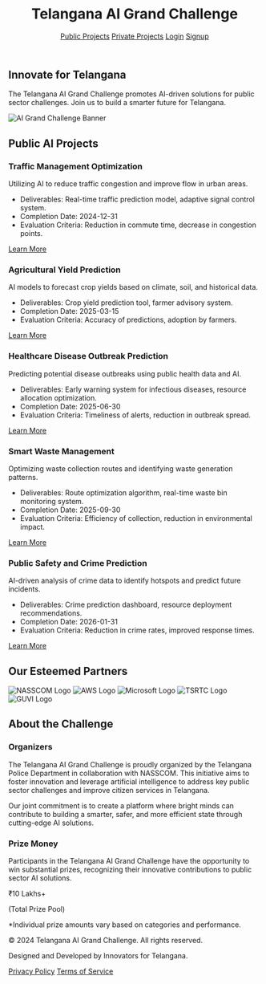 <!-- Header -->
<header class="header-bg py-4 shadow-md">
    <div class="container mx-auto px-4 flex justify-between items-center">
        <h1 class="text-2xl font-bold text-green-800">Telangana AI Grand Challenge</h1>
        <nav class="space-x-4">
            <a href="#public-projects" class="btn-blue py-2 px-4 rounded-lg hover:opacity-90 transition duration-300">Public Projects</a>
            <a href="private.html" class="btn-blue py-2 px-4 rounded-lg hover:opacity-90 transition duration-300">Private Projects</a>
            <a href="login.html" class="btn-blue py-2 px-4 rounded-lg hover:opacity-90 transition duration-300">Login</a>
            <a href="login.html" class="btn-blue py-2 px-4 rounded-lg hover:opacity-90 transition duration-300">Signup</a>
        </nav>
    </div>
</header>

<!-- Hero Section -->
<section class="container mx-auto px-4 py-16 text-center animate__animated animate__fadeIn">
    <h2 class="text-5xl font-extrabold text-gray-800 mb-6">Innovate for Telangana</h2>
    <p class="text-xl text-gray-600 mb-8">
        The Telangana AI Grand Challenge promotes AI-driven solutions for public sector challenges.
        Join us to build a smarter future for Telangana.
    </p>
    <img src="https://via.placeholder.com/800x400?text=Telangana+AI+Grand+Challenge+Banner" alt="AI Grand Challenge Banner" class="mx-auto rounded-lg shadow-lg">
</section>

<!-- Public AI Projects Section -->
<section id="public-projects" class="container mx-auto px-4 py-16 animate__animated animate__fadeIn">
    <h2 class="text-4xl font-bold text-center text-gray-800 mb-12">Public AI Projects</h2>
    <div class="grid grid-cols-1 md:grid-cols-2 lg:grid-cols-3 gap-8">
        <!-- Project 1 -->
        <div class="bg-white rounded-lg shadow-lg p-6 animate__animated animate__fadeInUp animate__delay-1s">
            <h3 class="text-2xl font-bold text-gray-800 mb-4">Traffic Management Optimization</h3>
            <p class="text-gray-700 mb-4">Utilizing AI to reduce traffic congestion and improve flow in urban areas.</p>
            <ul class="list-disc list-inside text-gray-600 mb-4">
                <li>Deliverables: Real-time traffic prediction model, adaptive signal control system.</li>
                <li>Completion Date: 2024-12-31</li>
                <li>Evaluation Criteria: Reduction in commute time, decrease in congestion points.</li>
            </ul>
            <a href="#" class="text-blue-600 hover:underline">Learn More</a>
        </div>
        <!-- Project 2 -->
        <div class="bg-white rounded-lg shadow-lg p-6 animate__animated animate__fadeInUp animate__delay-1s">
            <h3 class="text-2xl font-bold text-gray-800 mb-4">Agricultural Yield Prediction</h3>
            <p class="text-gray-700 mb-4">AI models to forecast crop yields based on climate, soil, and historical data.</p>
            <ul class="list-disc list-inside text-gray-600 mb-4">
                <li>Deliverables: Crop yield prediction tool, farmer advisory system.</li>
                <li>Completion Date: 2025-03-15</li>
                <li>Evaluation Criteria: Accuracy of predictions, adoption by farmers.</li>
            </ul>
            <a href="#" class="text-blue-600 hover:underline">Learn More</a>
        </div>
        <!-- Project 3 -->
        <div class="bg-white rounded-lg shadow-lg p-6 animate__animated animate__fadeInUp animate__delay-1s">
            <h3 class="text-2xl font-bold text-gray-800 mb-4">Healthcare Disease Outbreak Prediction</h3>
            <p class="text-gray-700 mb-4">Predicting potential disease outbreaks using public health data and AI.</p>
            <ul class="list-disc list-inside text-gray-600 mb-4">
                <li>Deliverables: Early warning system for infectious diseases, resource allocation optimization.</li>
                <li>Completion Date: 2025-06-30</li>
                <li>Evaluation Criteria: Timeliness of alerts, reduction in outbreak spread.</li>
            </ul>
            <a href="#" class="text-blue-600 hover:underline">Learn More</a>
        </div>
        <!-- Project 4 -->
        <div class="bg-white rounded-lg shadow-lg p-6 animate__animated animate__fadeInUp animate__delay-1s">
            <h3 class="text-2xl font-bold text-gray-800 mb-4">Smart Waste Management</h3>
            <p class="text-gray-700 mb-4">Optimizing waste collection routes and identifying waste generation patterns.</p>
            <ul class="list-disc list-inside text-gray-600 mb-4">
                <li>Deliverables: Route optimization algorithm, real-time waste bin monitoring system.</li>
                <li>Completion Date: 2025-09-30</li>
                <li>Evaluation Criteria: Efficiency of collection, reduction in environmental impact.</li>
            </ul>
            <a href="#" class="text-blue-600 hover:underline">Learn More</a>
        </div>
        <!-- Project 5 -->
        <div class="bg-white rounded-lg shadow-lg p-6 animate__animated animate__fadeInUp animate__delay-1s">
            <h3 class="text-2xl font-bold text-gray-800 mb-4">Public Safety and Crime Prediction</h3>
            <p class="text-gray-700 mb-4">AI-driven analysis of crime data to identify hotspots and predict future incidents.</p>
            <ul class="list-disc list-inside text-gray-600 mb-4">
                <li>Deliverables: Crime prediction dashboard, resource deployment recommendations.</li>
                <li>Completion Date: 2026-01-31</li>
                <li>Evaluation Criteria: Reduction in crime rates, improved response times.</li>
            </ul>
            <a href="#" class="text-blue-600 hover:underline">Learn More</a>
        </div>
    </div>
</section>

<!-- Partners Section -->
<section class="container mx-auto px-4 py-16 animate__animated animate__fadeIn">
    <h2 class="text-4xl font-bold text-center text-gray-800 mb-12">Our Esteemed Partners</h2>
    <div class="flex flex-wrap justify-center items-center gap-8">
        <img src="https://th.bing.com/th/id/OIP.ckDIqQoLAH4X3H_JpHCwugHaBE?rs=1&pid=ImgDetMain" alt="NASSCOM Logo" class="h-16 w-auto">
        <img src="https://th.bing.com/th/id/OIP.jO618mn4PXWqu4B-aM1imAHaEb?rs=1&pid=ImgDetMain" alt="AWS Logo" class="h-16 w-auto">
        <img src="https://upload.wikimedia.org/wikipedia/commons/thumb/9/96/Microsoft_logo_%282012%29.svg/1200px-Microsoft_logo_%282012%29.svg.png" alt="Microsoft Logo" class="h-16 w-auto">
        <img src="https://www.abhibus.com/blog/wp-content/uploads/2023/05/tsrtc-logo-300x150.png" alt="TSRTC Logo" class="h-16 w-auto">
        <img src="https://th.bing.com/th/id/OIP.Pnfd6i-RWCcKyvzm3fI_LQHaBi?rs=1&pid=ImgDetMain" alt="GUVI Logo" class="h-16 w-auto">
    </div>
</section>

<!-- Organizers and Prize Money Section -->
<section class="container mx-auto px-4 py-16 bg-gray-50 rounded-lg shadow-md mb-8 animate__animated animate__fadeIn">
    <h2 class="text-4xl font-bold text-center text-gray-800 mb-12">About the Challenge</h2>
    <div class="grid grid-cols-1 md:grid-cols-2 gap-8">
        <div class="p-6">
            <h3 class="text-3xl font-bold text-gray-800 mb-4">Organizers</h3>
            <p class="text-lg text-gray-700 leading-relaxed">
                The Telangana AI Grand Challenge is proudly organized by the
                <span class="font-semibold text-green-700">Telangana Police Department</span>
                in collaboration with <span class="font-semibold text-blue-700">NASSCOM</span>.
                This initiative aims to foster innovation and leverage artificial intelligence
                to address key public sector challenges and improve citizen services in Telangana.
            </p>
            <p class="text-lg text-gray-700 leading-relaxed mt-4">
                Our joint commitment is to create a platform where bright minds can contribute
                to building a smarter, safer, and more efficient state through cutting-edge AI solutions.
            </p>
        </div>
        <div class="p-6">
            <h3 class="text-3xl font-bold text-gray-800 mb-4">Prize Money</h3>
            <p class="text-lg text-gray-700 leading-relaxed">
                Participants in the Telangana AI Grand Challenge have the opportunity to win substantial prizes,
                recognizing their innovative contributions to public sector AI solutions.
            </p>
            <p class="text-5xl font-extrabold text-green-600 mt-6 text-center">
                ₹10 Lakhs+
            </p>
            <p class="text-lg text-gray-700 leading-relaxed mt-4 text-center">
                (Total Prize Pool)
            </p>
            <p class="text-sm text-gray-500 mt-2 text-center">
                *Individual prize amounts vary based on categories and performance.
            </p>
        </div>
    </div>
</section>

<!-- Footer -->
<footer class="bg-gray-800 text-white py-8">
    <div class="container mx-auto px-4 text-center">
        <p>&copy; 2024 Telangana AI Grand Challenge. All rights reserved.</p>
        <p class="mt-2">Designed and Developed by Innovators for Telangana.</p>
        <div class="flex justify-center space-x-4 mt-4">
            <a href="#" class="text-gray-400 hover:text-white">Privacy Policy</a>
            <a href="#" class="text-gray-400 hover:text-white">Terms of Service</a>
        </div>
    </div>
</footer>
